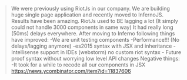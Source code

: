 > We were previously using RiotJs in our company. We are building huge single page application and recently moved to InfernoJS. Results have been amazing. RiotJs used to BE lagging a lot (It simply could not handle 3000 components in same way) It had really long (50ms) delays everywhere.
> After moving to Inferno following things have improved:
> -We are unit testing components -Performance!!! (No delays/lagging anymore) -es2015 syntax with JSX and inheritance -Intellisense support in IDEs (webstorm) no custom riot syntax - Future proof syntax without worrying low level API changes
> Negative things: -It took for a while to recode all our components in JSX
> https://news.ycombinator.com/item?id=11837606
